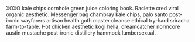 XOXO kale chips cornhole green juice coloring book. Raclette cred viral organic aesthetic. Messenger bag chambray kale chips, palo santo post-ironic wayfarers artisan health goth master cleanse ethical try-hard sriracha farm-to-table. Hot chicken aesthetic kogi hella, dreamcatcher normcore austin mustache post-ironic distillery hammock lumbersexual.